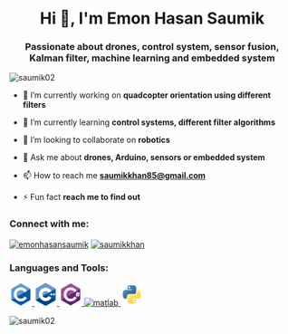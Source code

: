 <h1 align="center">Hi 👋, I'm Emon Hasan Saumik</h1>
<h3 align="center">Passionate about drones, control system, sensor fusion, Kalman filter, machine learning and embedded system</h3>

<p align="left"> <img src="https://komarev.com/ghpvc/?username=saumik02&label=Profile%20views&color=0e75b6&style=flat" alt="saumik02" /> </p>

- 🔭 I’m currently working on **quadcopter orientation using different filters**

- 🌱 I’m currently learning **control systems, different filter algorithms**

- 👯 I’m looking to collaborate on **robotics**

- 💬 Ask me about **drones, Arduino, sensors or embedded system**

- 📫 How to reach me **saumikkhan85@gmail.com**

- ⚡ Fun fact **reach me to find out**

<h3 align="left">Connect with me:</h3>
<p align="left">
<a href="https://linkedin.com/in/emonhasansaumik" target="blank"><img align="center" src="https://raw.githubusercontent.com/rahuldkjain/github-profile-readme-generator/master/src/images/icons/Social/linked-in-alt.svg" alt="emonhasansaumik" height="30" width="40" /></a>
<a href="https://www.youtube.com/c/saumikkhan" target="blank"><img align="center" src="https://raw.githubusercontent.com/rahuldkjain/github-profile-readme-generator/master/src/images/icons/Social/youtube.svg" alt="saumikkhan" height="30" width="40" /></a>
</p>

<h3 align="left">Languages and Tools:</h3>
<p align="left"> <a href="https://www.cprogramming.com/" target="_blank" rel="noreferrer"> <img src="https://raw.githubusercontent.com/devicons/devicon/master/icons/c/c-original.svg" alt="c" width="40" height="40"/> </a> <a href="https://www.w3schools.com/cpp/" target="_blank" rel="noreferrer"> <img src="https://raw.githubusercontent.com/devicons/devicon/master/icons/cplusplus/cplusplus-original.svg" alt="cplusplus" width="40" height="40"/> </a> <a href="https://www.w3schools.com/cs/" target="_blank" rel="noreferrer"> <img src="https://raw.githubusercontent.com/devicons/devicon/master/icons/csharp/csharp-original.svg" alt="csharp" width="40" height="40"/> </a> <a href="https://www.mathworks.com/" target="_blank" rel="noreferrer"> <img src="https://upload.wikimedia.org/wikipedia/commons/2/21/Matlab_Logo.png" alt="matlab" width="40" height="40"/> </a> <a href="https://www.python.org" target="_blank" rel="noreferrer"> <img src="https://raw.githubusercontent.com/devicons/devicon/master/icons/python/python-original.svg" alt="python" width="40" height="40"/> </a> </p>

<p><img align="center" src="https://github-readme-stats.vercel.app/api/top-langs?username=saumik02&show_icons=true&locale=en&layout=compact" alt="saumik02" /></p>
